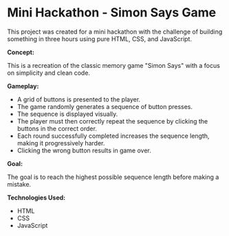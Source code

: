 # Mini Hackathon - Simon Says Game

This project was created for a mini hackathon with the challenge of building something in three hours using pure HTML, CSS, and JavaScript.

**Concept:**

This is a recreation of the classic memory game "Simon Says" with a focus on simplicity and clean code. 

**Gameplay:**

* A grid of buttons is presented to the player.
* The game randomly generates a sequence of button presses.
* The sequence is displayed visually.
* The player must then correctly repeat the sequence by clicking the buttons in the correct order.
* Each round successfully completed increases the sequence length, making it progressively harder.
* Clicking the wrong button results in game over.

**Goal:**

The goal is to reach the highest possible sequence length before making a mistake.

**Technologies Used:**

* HTML
* CSS
* JavaScript
